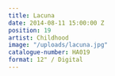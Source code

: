 ```yaml
---
title: Lacuna
date: 2014-08-11 15:00:00 Z
position: 19
artist: Childhood
image: "/uploads/lacuna.jpg"
catalogue-number: HA019
format: 12" / Digital
---
```


